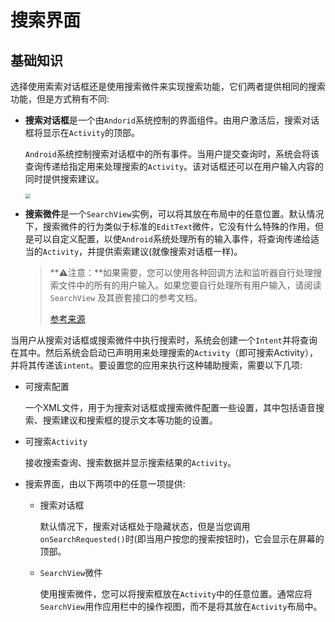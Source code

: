 # 搜索界面

## 基础知识

选择使用索索对话框还是使用搜索微件来实现搜索功能，它们两者提供相同的搜索功能，但是方式稍有不同:

* **搜索对话框**是一个由`Andorid`系统控制的界面组件。由用户激活后，搜索对话框将显示在`Activity`的顶部。

  `Android`系统控制搜索对话框中的所有事件。当用户提交查询时，系统会将该查询传递给指定用来处理搜索的`Activity`。该对话框还可以在用户输入内容的同时提供搜索建议。

  <img src="https://developer.android.google.cn/images/search/search-ui.png" style="zoom: 50%;" />

* **搜索微件**是一个`SearchView`实例，可以将其放在布局中的任意位置。默认情况下，搜索微件的行为类似于标准的`EditText`微件，它没有什么特殊的作用，但是可以自定义配置，以使`Android`系统处理所有的输入事件，将查询传递给适当的`Activity`，并提供索索建议(就像搜索对话框一样)。

  > **⚠️注意：**如果需要，您可以使用各种回调方法和监听器自行处理搜索文件中的所有的用户输入。如果您要自行处理所有用户输入，请阅读 `SearchView` 及其嵌套接口的参考文档。
  >
  > [参考来源](https://developer.android.google.cn/reference/android/widget/SearchView)



当用户从搜索对话框或搜索微件中执行搜索时，系统会创建一个`Intent`并将查询在其中。然后系统会启动已声明用来处理搜索的`Activity`（即可搜索Activity），并将其传递该`intent`。要设置您的应用来执行这种辅助搜索，需要以下几项:

* 可搜索配置

  一个XML文件，用于为搜索对话框或搜索微件配置一些设置，其中包括语音搜索、搜索建议和搜索框的提示文本等功能的设置。

* 可搜索`Activity`

  接收搜索查询、搜索数据并显示搜索结果的`Activity`。

* 搜索界面，由以下两项中的任意一项提供:

  * 搜索对话框

    默认情况下，搜索对话框处于隐藏状态，但是当您调用`onSearchRequested()`时(即当用户按您的搜索按钮时)，它会显示在屏幕的顶部。

  * `SearchView`微件

    使用搜索微件，您可以将搜索框放在`Activity`中的任意位置。通常应将`SearchView`用作应用栏中的操作视图，而不是将其放在`Activity`布局中。



